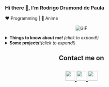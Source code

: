 ### Hi there 👋, I'm Rodrigo Drumond de Paula 
:heart: Programming | :eyes: Anime

<p align="center">
  <img align="center" alt="GIF" src="https://media.giphy.com/media/iIqmM5tTjmpOB9mpbn/giphy.gif"/>
</p>

<details>
  <summary> <b> Things to know about me! </b> <i>(click to expand!)</i> </summary> <br>   

### - Some Statistics ![estatisticas](https://user-images.githubusercontent.com/31081356/89725339-dce53080-d9e4-11ea-8b9e-195e032cf6f0.png):
<p align="center">
  <a href="https://github.com/anuraghazra/github-readme-stats">
    <img align="left" src="https://github-readme-stats.vercel.app/api?username=rdrumond33&show_icons=true&count_private=true&line_height=32&hide=prs,issues&theme=dracula" />
  </a>
  <a href="https://github.com/anuraghazra/convoychat">
    <img align="left" src="https://github-readme-stats.vercel.app/api/top-langs/?username=rdrumond33&layout=compact" />
  </a>   
</p>

<br></br>
<br></br>
<br></br>
<br></br>

### - Languages and Tools:
- Tech Stack :computer::
<p align="center">
  <img src="https://raw.githubusercontent.com/8bithemant/8bithemant/master/svg/dev/languages/html.svg" alt="Twitter" style="vertical-align:top; margin:4px">
  <img src="https://raw.githubusercontent.com/8bithemant/8bithemant/master/svg/dev/languages/js.svg" alt="Twitter" style="vertical-align:top; margin:4px">
  <img src="https://raw.githubusercontent.com/8bithemant/8bithemant/master/svg/dev/languages/python.svg" alt="Twitter" style="vertical-align:top; margin:4px">
  <img src="https://raw.githubusercontent.com/8bithemant/8bithemant/master/svg/dev/services/npm.svg" alt="Twitter" style="vertical-align:top; margin:4px">
  <img src="https://raw.githubusercontent.com/8bithemant/8bithemant/master/svg/dev/tools/bash.svg" alt="Twitter" style="vertical-align:top; margin:4px">
  <img   src="https://raw.githubusercontent.com/8bithemant/8bithemant/master/svg/dev/tools/visualstudio_code.svg" alt="Twitter" style="vertical-align:top; margin:4px">
</p>

### - I'm currently:
- Teste.
</details>

<details>
  <summary> <b> Some projects!</b><i>(click to expand!)</i></summary><br> 
  
  ![ReadMe Card_s2click](https://github-readme-stats.vercel.app/api/pin/?username=rdrumond33&repo=s2click&show_owner=true)
  ![ReadMe Card_schedule_frinds](https://github-readme-stats.vercel.app/api/pin/?username=rdrumond33&repo=schedule_frinds&show_owner=true)
  ![ReadMe Card_Compilador-Portugolo](https://github-readme-stats.vercel.app/api/pin/?username=rdrumond33&repo=Compilador-Portugolo&show_owner=true)
  ![ReadMe Card_youtube-tcc-api-typescript](https://github-readme-stats.vercel.app/api/pin/?username=rdrumond33&repo=youtube-tcc-api-typescript&show_owner=true)

</details>

<h2 align="center">Contact me on</h2>
<h2 align="center">
  <a href="https://www.linkedin.com/in/rodrigo-drumond-de-paula-481268120">
    <img src="https://github.com/gauravghongde/social-icons/blob/master/PNG/Black/LinkedIN_black.png" width="32" height="32"/>
  </a>     
  <a href="https://telegram.me/rdrumond33">
    <img src="https://github.com/gauravghongde/social-icons/blob/master/PNG/Black/Telegram_black.png" width="32" height="32"/>
  </a>
  <a href="https://discord.gg/rdrumond33">
    <img src="https://github.com/gauravghongde/social-icons/blob/master/PNG/Black/Discord_black.png" width="32" height="32"/>
  </a>      
</h2>

<!--
**rdrumond33/rdrumond33** is a ✨ _special_ ✨ repository because its `README.md` (this file) appears on your GitHub profile.



Here are some ideas to get you started:

- 🔭 I’m currently working on ...
- 🌱 I’m currently learning ...
- 👯 I’m looking to collaborate on ...
- 🤔 I’m looking for help with ...
- 💬 Ask me about ...
- 📫 How to reach me: ...
- 😄 Pronouns: ...
- ⚡ Fun fact: ...
-->
